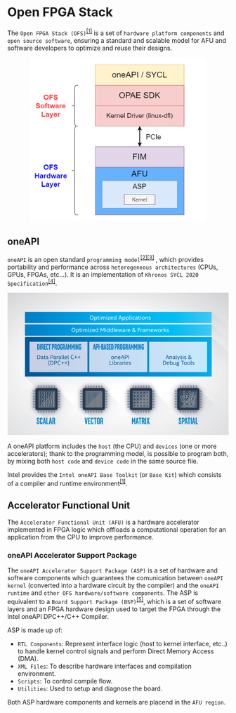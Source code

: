 # Open FPGA Stack 
The `Open FPGA Stack (OFS)`<sup>[[1]](references.md#ref_oneapi_asp_ref)</sup> is a set of `hardware platform components` and `open source software`, ensuring a standard and scalable model for AFU and software developers to optimize and reuse their designs.

<p align="center">
  <img src="img/OFS_components.png" width="400">
</p>



## oneAPI <a name="ch_oneapi"></a>
`oneAPI` is an open standard `programming model`<sup>[[2]](references.md#ref_oneapi)</sup><sup>[[3]](references.md#ref_oneapi_arch)</sup> , which provides portability and performance across `heterogeneous architectures` (CPUs, GPUs, FPGAs, etc...). It is an implementation of `Khronos SYCL 2020 Specification`<sup>[[4]](references.md#ref_oneapi_sycl)</sup>.

<p align="center">
  <img src="img/oneapi_architecture.png" width="600">
</p>

A oneAPI platform includes the `host` (the CPU) and `devices` (one or more accelerators); thank to the programming model, is possible to program both, by mixing both `host code` and `device code` in the same source file.

Intel provides the `Intel oneAPI Base Toolkit` (or `Base Kit`) which consists of a compiler and runtime environment<sup>[[1]](references.md#ref_oneapi_asp_ref)</sup>.



## Accelerator Functional Unit <a name="ch_oneapi_afu"></a>
The `Accelerator Functional Unit (AFU)` is a hardware accelerator implemented in FPGA logic which offloads a computational operation for an application from the CPU to improve performance. 

### oneAPI Accelerator Support Package <a name="ch_oneapi_asp"></a>
The `oneAPI Accelerator Support Package (ASP)` is a set of hardware and software components which guarantees the comunication between `oneAPI kernel` (converted into a hardware circuit by the compiler) and the `oneAPI runtime` and `other OFS hardware/software components`. The ASP is equivalent to a `Board Support Package (BSP)`<sup>[[5]](references.md#ref_bsp)</sup>, which is a set of software layers and an FPGA hardware design used to target the FPGA through the Intel oneAPI DPC++/C++ Compiler.

ASP is made up of:
* `RTL Components`: Represent interface logic (host to kernel interface, etc..) to handle kernel control signals and perform Direct Memory Access (DMA).
* `XML Files`: To describe hardware interfaces and compilation environment.
* `Scripts`: To control compile flow.
* `Utilities`: Used to setup and diagnose the board.

Both ASP hardware components and kernels are placend in the `AFU region`. 
